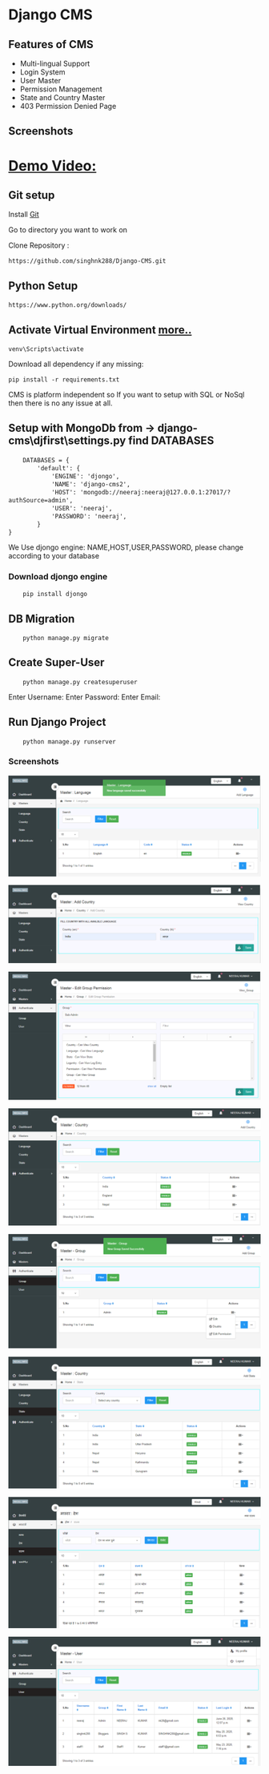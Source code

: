 # Django CMS

## Features of CMS
* Multi-lingual Support
* Login System
* User Master
* Permission Management
* State and Country Master
* 403 Permission Denied Page

## Screenshots


# [Demo Video:](https://drive.google.com/open?id=1HMP0J7Cc1eVJgUE8Y4I-xI0gVeEcmyC5)

## Git setup
Install [Git](https://git-scm.com/)

Go to directory you want to work on

Clone Repository : 

    https://github.com/singhnk288/Django-CMS.git

## Python Setup 

    https://www.python.org/downloads/
    
## Activate Virtual Environment [more..](https://packaging.python.org/guides/installing-using-pip-and-virtual-environments/)    
    
    venv\Scripts\activate    
    
Download all dependency if any missing:

    pip install -r requirements.txt    
    
    
CMS is platform independent so If you want to setup with SQL or NoSql then there is no any issue at all.

## Setup with MongoDb from -> django-cms\djfirst\settings.py find DATABASES
        
        DATABASES = {
            'default': {
                'ENGINE': 'djongo',
                'NAME': 'django-cms2',
                'HOST': 'mongodb://neeraj:neeraj@127.0.0.1:27017/?authSource=admin',
                'USER': 'neeraj',
                'PASSWORD': 'neeraj',
            }
    }
    
We Use djongo engine: NAME,HOST,USER,PASSWORD, please change according to your database

### Download djongo engine
        
        pip install djongo
        
## DB Migration 

        python manage.py migrate
        
## Create Super-User

        python manage.py createsuperuser
        
Enter Username:
Enter Password:
Enter Email:

## Run Django Project

        python manage.py runserver
        
        
### Screenshots

![image](https://raw.githubusercontent.com/singhnk288/Django-CMS/master/django-screenshot/language_add.PNG)

![image](https://raw.githubusercontent.com/singhnk288/Django-CMS/master/django-screenshot/add_country.PNG)

![image](https://raw.githubusercontent.com/singhnk288/Django-CMS/master/django-screenshot/edit_permission.PNG)

![image](https://raw.githubusercontent.com/singhnk288/Django-CMS/master/django-screenshot/view_country.PNG)

![image](https://raw.githubusercontent.com/singhnk288/Django-CMS/master/django-screenshot/view_group.PNG)

![image](https://raw.githubusercontent.com/singhnk288/Django-CMS/master/django-screenshot/view_state_language1.PNG)

![image](https://raw.githubusercontent.com/singhnk288/Django-CMS/master/django-screenshot/view_state_language2.PNG)

![image](https://raw.githubusercontent.com/singhnk288/Django-CMS/master/django-screenshot/view_user.PNG)
